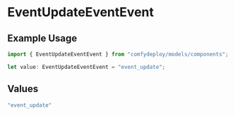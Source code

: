 # EventUpdateEventEvent

## Example Usage

```typescript
import { EventUpdateEventEvent } from "comfydeploy/models/components";

let value: EventUpdateEventEvent = "event_update";
```

## Values

```typescript
"event_update"
```